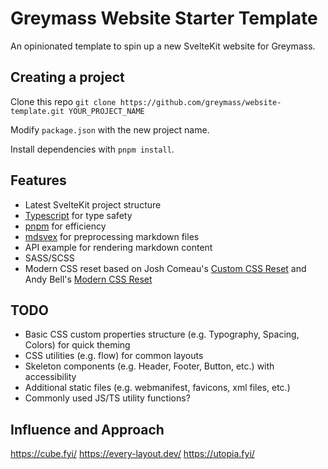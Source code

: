 # Greymass Website Starter Template

An opinionated template to spin up a new SvelteKit website for Greymass.

## Creating a project

Clone this repo `git clone https://github.com/greymass/website-template.git YOUR_PROJECT_NAME`

Modify `package.json` with the new project name.

Install dependencies with `pnpm install`.

## Features

- Latest SvelteKit project structure
- [Typescript](https://www.typescriptlang.org/docs/) for type safety
- [pnpm](https://pnpm.io/) for efficiency
- [mdsvex](https://mdsvex.com/docs) for preprocessing markdown files
- API example for rendering markdown content
- SASS/SCSS
- Modern CSS reset based on Josh Comeau's [Custom CSS Reset](https://www.joshwcomeau.com/css/custom-css-reset/) and Andy Bell's [Modern CSS Reset](https://piccalil.li/blog/a-modern-css-reset/)

## TODO

- Basic CSS custom properties structure (e.g. Typography, Spacing, Colors) for quick theming
- CSS utilities (e.g. flow) for common layouts
- Skeleton components (e.g. Header, Footer, Button, etc.) with accessibility
- Additional static files (e.g. webmanifest, favicons, xml files, etc.)
- Commonly used JS/TS utility functions?

## Influence and Approach

https://cube.fyi/
https://every-layout.dev/
https://utopia.fyi/

